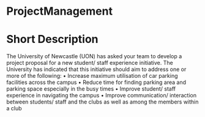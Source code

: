 # ProjectManagement

# Short Description

The University of Newcastle (UON) has asked your team to develop a project proposal for a new student/ staff experience initiative. 
The University has indicated that this initiative should aim to address one or more of the following: 
• Increase maximum utilisation of car parking facilities across the campus 
• Reduce time for finding parking area and parking space especially in the busy times
• Improve student/ staff experience in navigating the campus
• Improve communication/ interaction between students/ staff and the clubs as well as among the members within a club
